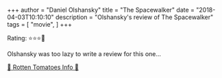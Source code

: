 +++
author = "Daniel Olshansky"
title = "The Spacewalker"
date = "2018-04-03T10:10:10"
description = "Olshansky's review of The Spacewalker"
tags = [
    "movie",
]
+++

Rating: ⭐⭐⭐🌟

Olshansky was too lazy to write a review for this one...

[🍅 Rotten Tomatoes Info 🍅](https://www.rottentomatoes.com//m/spacewalk)